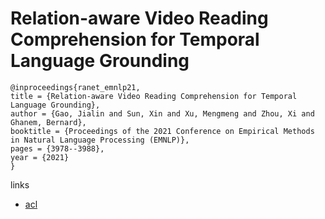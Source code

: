 # Relation-aware Video Reading Comprehension for Temporal Language Grounding

```
@inproceedings{ranet_emnlp21,
title = {Relation-aware Video Reading Comprehension for Temporal Language Grounding},
author = {Gao, Jialin and Sun, Xin and Xu, Mengmeng and Zhou, Xi and Ghanem, Bernard},
booktitle = {Proceedings of the 2021 Conference on Empirical Methods in Natural Language Processing (EMNLP)},
pages = {3978--3988},
year = {2021}
}
```

links
- [acl](https://aclanthology.org/2021.emnlp-main.324)
